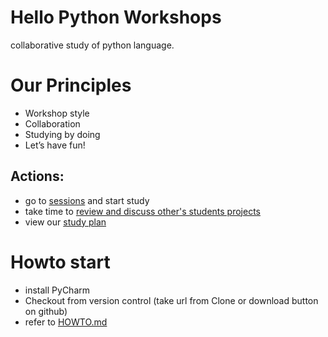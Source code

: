 # Hello Python Workshops
collaborative study of python language.

# Our Principles
- Workshop style
- Collaboration
- Studying by doing
- Let’s have fun!

## Actions:
- go to [sessions](sessions/) and start study
- take time to [review and discuss other's students projects](https://github.com/bestchanges/hello_python/commits/master)
- view our [study plan](https://github.com/bestchanges/hello_python/blob/master/STUDY_PLAN.md)

# Howto start
- install PyCharm
- Checkout from version control (take url from Clone or download button on github)
- refer to [HOWTO.md](HOWTO.md) 
